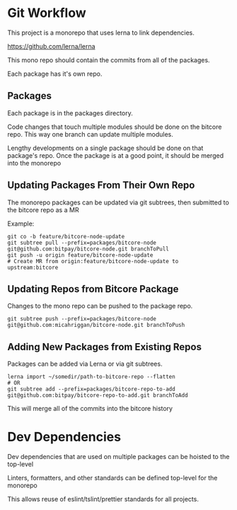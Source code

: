 # Git Workflow
This project is a monorepo that uses lerna to link dependencies.

https://github.com/lerna/lerna

This mono repo should contain the commits from all of the packages.

Each package has it's own repo.

## Packages
Each package is in the packages directory. 

Code changes that touch multiple modules should be done on the bitcore repo.
This way one branch can update multiple modules.

Lengthy developments on a single package should be done on that package's repo.
Once the package is at a good point, it should be merged into the monorepo

## Updating Packages From Their Own Repo
The monorepo packages can be updated via git subtrees, then submitted to the bitcore repo as a MR

Example:
```
git co -b feature/bitcore-node-update
git subtree pull --prefix=packages/bitcore-node git@github.com:bitpay/bitcore-node.git branchToPull
git push -u origin feature/bitcore-node-update
# Create MR from origin:feature/bitcore-node-update to upstream:bitcore
```


## Updating Repos from Bitcore Package
Changes to the mono repo can be pushed to the package repo.
```
git subtree push --prefix=packages/bitcore-node git@github.com:micahriggan/bitcore-node.git branchToPush
```

## Adding New Packages from Existing Repos
Packages can be added via Lerna or via git subtrees.

```
lerna import ~/somedir/path-to-bitcore-repo --flatten
# OR
git subtree add --prefix=packages/bitcore-repo-to-add git@github.com:bitpay/bitcore-repo-to-add.git branchToAdd
```

This will merge all of the commits into the bitcore history


# Dev Dependencies
Dev dependencies that are used on multiple packages can be hoisted to the top-level

Linters, formatters, and other standards can be defined top-level for the monorepo

This allows reuse of eslint/tslint/prettier standards for all projects.
